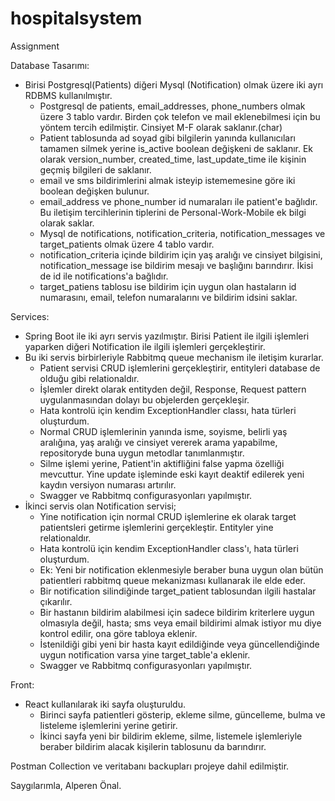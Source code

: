 # hospitalsystem
Assignment

Database Tasarımı:
* Birisi Postgresql(Patients) diğeri Mysql (Notification) olmak üzere iki ayrı RDBMS kullanılmıştır.
  - Postgresql de patients, email_addresses, phone_numbers olmak üzere 3 tablo vardır. Birden çok telefon ve mail eklenebilmesi için bu yöntem tercih edilmiştir. Cinsiyet M-F olarak saklanır.(char)
  - Patient tablosunda ad soyad gibi bilgilerin yanında kullanıcıları tamamen silmek yerine is_active boolean değişkeni de saklanır. Ek olarak version_number, created_time, last_update_time ile kişinin geçmiş bilgileri de saklanır.
  - email ve sms bildirimlerini almak isteyip istememesine göre iki boolean değişken bulunur. 
  - email_address ve phone_number id numaraları ile patient'e bağlıdır. Bu iletişim tercihlerinin tiplerini de Personal-Work-Mobile  ek bilgi olarak saklar.
  * Mysql de notifications, notification_criteria, notification_messages ve target_patients olmak üzere 4 tablo vardır.
  - notification_criteria içinde bildirim için yaş aralığı ve cinsiyet bilgisini, notification_message ise bildirim mesajı ve başlığını barındırır. İkisi de id ile notifications'a bağlıdır.
  - target_patiens tablosu ise bildirim için uygun olan hastaların id numarasını, email, telefon numaralarını ve bildirim idsini saklar.  

Services:
*   Spring Boot ile iki ayrı servis yazılmıştır. Birisi Patient ile ilgili işlemleri yaparken diğeri Notification ile ilgili işlemleri gerçekleştirir.
*   Bu iki servis birbirleriyle Rabbitmq queue mechanism ile iletişim kurarlar.
    - Patient servisi CRUD işlemlerini gerçekleştirir, entityleri database de olduğu gibi relationaldır.
    - İşlemler direkt olarak entityden değil, Response, Request pattern uygulanmasından dolayı bu objelerden gerçekleşir.
    - Hata kontrolü için kendim ExceptionHandler classı, hata türleri oluşturdum.
    - Normal CRUD işlemlerinin yanında isme, soyisme, belirli yaş aralığına, yaş aralığı ve cinsiyet vererek arama yapabilme, repositoryde buna uygun metodlar tanımlanmıştır.
    - Silme işlemi yerine, Patient'in aktifliğini false yapma özelliği mevcuttur. Yine update işleminde eski kayıt deaktif edilerek yeni kaydın versiyon numarası artırılır.
    - Swagger ve Rabbitmq configurasyonları yapılmıştır.
* İkinci servis olan Notification servisi;
  - Yine notification için normal CRUD işlemlerine ek olarak target patientsleri getirme işlemlerini gerçekleştir. Entityler yine relationaldır.
  - Hata kontrolü için kendim ExceptionHandler class'ı, hata türleri oluşturdum.
  - Ek: Yeni bir notification eklenmesiyle beraber buna uygun olan bütün patientleri rabbitmq queue mekanizması kullanarak ile elde eder.
  - Bir notification silindiğinde target_patient tablosundan ilgili hastalar çıkarılır.
  - Bir hastanın bildirim alabilmesi için sadece bildirim kriterlere uygun olmasıyla değil, hasta; sms veya email bildirimi almak istiyor mu diye kontrol edilir, ona göre tabloya eklenir.
  - İstenildiği gibi yeni bir hasta kayıt edildiğinde veya güncellendiğinde uygun notification varsa yine target_table'a eklenir.
  - Swagger ve Rabbitmq configurasyonları yapılmıştır.

Front:
 * React kullanılarak iki sayfa oluşturuldu.
   - Birinci sayfa patientleri gösterip, ekleme silme, güncelleme, bulma ve listeleme işlemlerini yerine getirir.
   - İkinci sayfa yeni bir bildirim ekleme, silme, listemele işlemleriyle beraber bildirim alacak kişilerin tablosunu da barındırır.

Postman Collection ve veritabanı backupları projeye dahil edilmiştir. 

Saygılarımla,
Alperen Önal.
